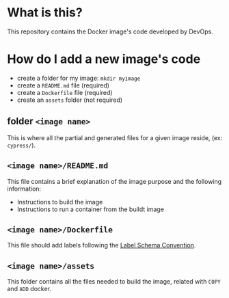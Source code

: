 # What is this?

This repository contains the Docker image's code developed by DevOps.

# How do I add a new image's code

-	create a folder for my image: `mkdir myimage`
-	create a `README.md` file (required)
-	create a `Dockerfile` file (required)
-	create an `assets` folder (not required)

## folder `<image name>`

This is where all the partial and generated files for a given image reside, (ex: `cypress/`).

## `<image name>/README.md`

This file contains a brief explanation of the image purpose and the following information:

-	Instructions to build the image
-	Instructions to run a container from the buildt image

## `<image name>/Dockerfile`

This file should add labels following the [Label Schema Convention][label-schema].

## `<image name>/assets`

This folder contains all the files needed to build the image, related with `COPY` and `ADD` docker. 

[label-schema]: http://label-schema.org/rc1/